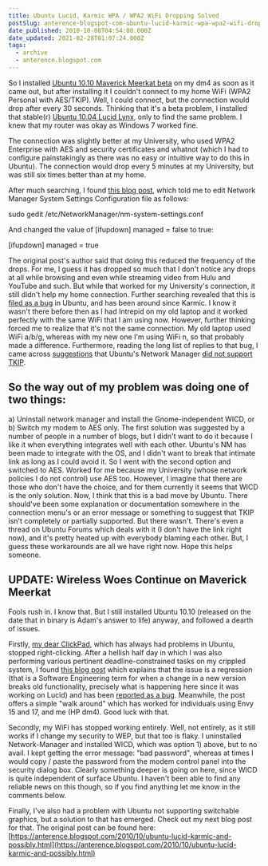 ```yaml
---
title: Ubuntu Lucid, Karmic WPA / WPA2 WiFi Dropping Solved
postSlug: anterence-blogspot-com-ubuntu-lucid-karmic-wpa-wpa2-wifi-dropping-solved
date_published: 2010-10-08T04:54:00.000Z
date_updated: 2021-02-28T01:07:24.000Z
tags:
  - archive
  - anterence.blogspot.com
---
```


So I installed [Ubuntu 10.10 Maverick Meerkat beta](http://www.ubuntu.com/testing/maverick/beta) on my dm4 as soon as it came out, but after installing it I couldn't connect to my home WiFi (WPA2 Personal with AES/TKIP). Well, I could connect, but the connection would drop after every 30 seconds. Thinking that it's a beta problem, I installed that stable(r) [Ubuntu 10.04 Lucid Lynx](http://releases.ubuntu.com/lucid/), only to find the same problem. I knew that my router was okay as Windows 7 worked fine.

The connection was slightly better at my University, who used WPA2 Enterprise with AES and security certificates and whatnot (which I had to configure painstakingly as there was no easy or intuitive way to do this in Ubuntu). The connection would drop every 5 minutes at my University, but was still six times better than at my home.

After much searching, I found [this blog post](http://edtake.wordpress.com/2010/05/10/ubuntu-lucid-lynx-wireless-keep-dropping/), which told me to edit Network Manager System Settings Configuration file as follows:

sudo gedit /etc/NetworkManager/nm-system-settings.conf

And changed the value of [ifupdown] managed = false to true:

[ifupdown]
managed = true

The original post's author said that doing this reduced the frequency of the drops. For me, I guess it has dropped so much that I don't notice any drops at all while browsing and even while streaming video from Hulu and YouTube and such.
But while that worked for my University's connection, it still didn't help my home connection. Further searching revealed that this is [filed as a bug](https://bugs.launchpad.net/ubuntu/+source/network-manager/+bug/481432) in Ubuntu, and has been around since Karmic. I know it wasn't there before then as I had Intrepid on my old laptop and it worked perfectly with the same WiFi that I am using now.
However, further thinking forced me to realize that it's not the same connection. My old laptop used WiFi a/b/g, whereas with my new one I'm using WiFi n, so that probably made a difference. Furthermore, reading the long list of replies to that bug, I came across [suggestions](https://bugs.launchpad.net/ubuntu/+source/network-manager/+bug/481432/comments/37) that Ubuntu's Network Manager [did not support TKIP](http://techviewz.org/2009/06/how-to-configure-ubuntu-810-904-for.html). 

## So the way out of my problem was doing one of two things:
a) Uninstall network manager and install the Gnome-independent WICD, or
b) Switch my modem to AES only.
The first solution was suggested by a number of people in a number of blogs, but I didn't want to do it because I like it when everything integrates well with each other. Ubuntu's NM has been made to integrate with the OS, and I didn't want to break that intimate link as long as I could avoid it. So I went with the second option and switched to AES. Worked for me because my University (whose network policies I do not control) use AES too. However, I imagine that there are those who don't have the choice, and for them currently it seems that WICD is the only solution.
Now, I think that this is a bad move by Ubuntu. There should've been some explanation or documentation somewhere in the connection menu's or an error message or something to suggest that TKIP isn't completely or partially supported. But there wasn't. There's even a thread on Ubuntu Forums which deals with it (I don't have the link right now), and it's pretty heated up with everybody blaming each other. But, I guess these workarounds are all we have right now. Hope this helps someone.

## UPDATE: Wireless Woes Continue on Maverick Meerkat
Fools rush in. I know that. But I still installed Ubuntu 10.10 (released on the date that in binary is Adam's answer to life) anyway, and followed a dearth of issues.

Firstly, [my dear ClickPad](http://anterence.blogspot.com/2010/07/enabling-tap-zones-in-synaptics.html), which has always had problems in Ubuntu, stopped right-clicking. After a hellish half day in which I was also performing various pertinent deadline-constrained tasks on my crippled system, I found [this blog post](http://bigbrovar.aoizora.org/index.php/2010/10/10/how-to-enable-right-middle-click-on-clickpads-ubuntu-10-10/) which explains that the issue is a regression (that is a Software Engineering term for when a change in a new version breaks old functionality, precisely what is happening here since it was working on Lucid) and has been [reported as a bug](https://bugs.launchpad.net/ubuntu/+source/linux/+bug/582809). Meanwhile, the post offers a simple "walk around" which has worked for individuals using Envy 15 and 17, and me (HP dm4). Good luck with that.

Secondly, my WiFi has stopped working entirely. Well, not entirely, as it still works if I change my security to WEP, but that too is flaky. I uninstalled Network-Manager and installed WICD, which was option 1) above, but to no avail. I kept getting the error message: "bad password", whereas at times I would copy / paste the password from the modem control panel into the security dialog box. Clearly something deeper is going on here, since WICD is quite independent of surface Ubuntu. I haven't been able to find any reliable news on this though, so if you find anything let me know in the comments below.

Finally, I've also had a problem with Ubuntu not supporting switchable graphics, but a solution to that has emerged. Check out my next blog post for that.
The original post can be found here: [https://anterence.blogspot.com/2010/10/ubuntu-lucid-karmic-and-possibly.html](https://anterence.blogspot.com/2010/10/ubuntu-lucid-karmic-and-possibly.html)

